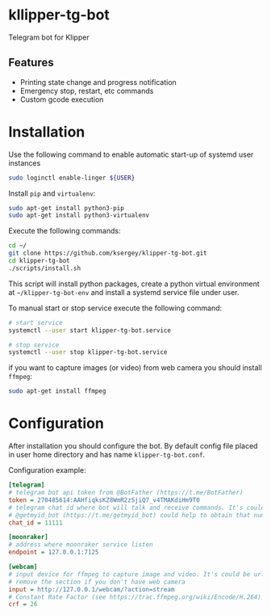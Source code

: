 # kllipper-tg-bot

Telegram bot for Klipper

## Features

- Printing state change and progress notification
- Emergency stop, restart, etc commands
- Custom gcode execution

# Installation

Use the following command to enable automatic start-up of systemd user instances
```sh
sudo loginctl enable-linger ${USER}
```

Install `pip` and `virtualenv`:

```sh
sudo apt-get install python3-pip
sudo apt-get install python3-virtualenv
```

Execute the following commands:

```sh
cd ~/
git clone https://github.com/ksergey/klipper-tg-bot.git
cd klipper-tg-bot
./scripts/install.sh
```

This script will install python packages, create a python virtual environment at `~/klipper-tg-bot-env` and install a
systemd service file under user.

To manual start or stop service execute the following command:
```sh
# start service
systemctl --user start klipper-tg-bot.service

# stop service
systemctl --user stop klipper-tg-bot.service

```

if you want to capture images (or video) from web camera you should install `ffmpeg`:
```sh
sudo apt-get install ffmpeg
```

# Configuration

After installation you should configure the bot. By default config file placed in user home directory and has name
`klipper-tg-bot.conf`.

Configuration example:
```ini
[telegram]
# telegram bot api token from @BotFather (https://t.me/BotFather)
token = 270485614:AAHfiqksKZ8WmR2zSjiQ7_v4TMAKdiHm9T0
# telegram chat id where bot will talk and receive commands. It's could be telegram group or private chat with bot.
# @getmyid_bot (https://t.me/getmyid_bot) could help to obtain that number.
chat_id = 11111

[moonraker]
# address where moonraker service listen
endpoint = 127.0.0.1:7125

[webcam]
# input device for ffmpeg to capture image and video. It's could be url of jpeg stream or path to camera device
# remove the section if you don't have web camera
input = http://127.0.0.1/webcam/?action=stream
# Constant Rate Factor (see https://trac.ffmpeg.org/wiki/Encode/H.264)
crf = 26
```
